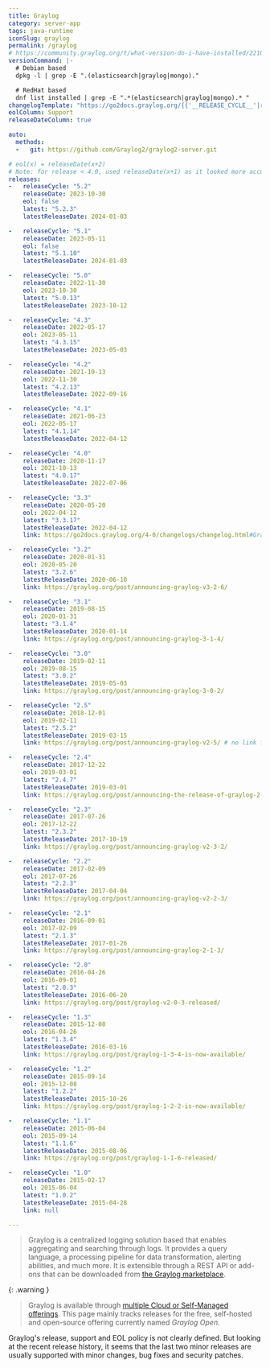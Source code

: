 ```yaml
---
title: Graylog
category: server-app
tags: java-runtime
iconSlug: graylog
permalink: /graylog
# https://community.graylog.org/t/what-version-do-i-have-installed/22107
versionCommand: |-
  # Debian based
  dpkg -l | grep -E ".(elasticsearch|graylog|mongo)."

  # RedHat based
  dnf list installed | grep -E ".*(elasticsearch|graylog|mongo).* "
changelogTemplate: "https://go2docs.graylog.org/{{'__RELEASE_CYCLE__'|replace:'.','-'}}/changelogs/changelog.html#Graylog{{'__LATEST__'|replace:'.',''}}"
eolColumn: Support
releaseDateColumn: true

auto:
  methods:
  -   git: https://github.com/Graylog2/graylog2-server.git

# eol(x) = releaseDate(x+2)
# Note: for release < 4.0, used releaseDate(x+1) as it looked more accurate
releases:
-   releaseCycle: "5.2"
    releaseDate: 2023-10-30
    eol: false
    latest: "5.2.3"
    latestReleaseDate: 2024-01-03

-   releaseCycle: "5.1"
    releaseDate: 2023-05-11
    eol: false
    latest: "5.1.10"
    latestReleaseDate: 2024-01-03

-   releaseCycle: "5.0"
    releaseDate: 2022-11-30
    eol: 2023-10-30
    latest: "5.0.13"
    latestReleaseDate: 2023-10-12

-   releaseCycle: "4.3"
    releaseDate: 2022-05-17
    eol: 2023-05-11
    latest: "4.3.15"
    latestReleaseDate: 2023-05-03

-   releaseCycle: "4.2"
    releaseDate: 2021-10-13
    eol: 2022-11-30
    latest: "4.2.13"
    latestReleaseDate: 2022-09-16

-   releaseCycle: "4.1"
    releaseDate: 2021-06-23
    eol: 2022-05-17
    latest: "4.1.14"
    latestReleaseDate: 2022-04-12

-   releaseCycle: "4.0"
    releaseDate: 2020-11-17
    eol: 2021-10-13
    latest: "4.0.17"
    latestReleaseDate: 2022-07-06

-   releaseCycle: "3.3"
    releaseDate: 2020-05-20
    eol: 2022-04-12
    latest: "3.3.17"
    latestReleaseDate: 2022-04-12
    link: https://go2docs.graylog.org/4-0/changelogs/changelog.html#Graylog3317

-   releaseCycle: "3.2"
    releaseDate: 2020-01-31
    eol: 2020-05-20
    latest: "3.2.6"
    latestReleaseDate: 2020-06-10
    link: https://graylog.org/post/announcing-graylog-v3-2-6/

-   releaseCycle: "3.1"
    releaseDate: 2019-08-15
    eol: 2020-01-31
    latest: "3.1.4"
    latestReleaseDate: 2020-01-14
    link: https://graylog.org/post/announcing-graylog-3-1-4/

-   releaseCycle: "3.0"
    releaseDate: 2019-02-11
    eol: 2019-08-15
    latest: "3.0.2"
    latestReleaseDate: 2019-05-03
    link: https://graylog.org/post/announcing-graylog-3-0-2/

-   releaseCycle: "2.5"
    releaseDate: 2018-12-01
    eol: 2019-02-11
    latest: "2.5.2"
    latestReleaseDate: 2019-03-15
    link: https://graylog.org/post/announcing-graylog-v2-5/ # no link found for 2.5.1/2.5.2

-   releaseCycle: "2.4"
    releaseDate: 2017-12-22
    eol: 2019-03-01
    latest: "2.4.7"
    latestReleaseDate: 2019-03-01
    link: https://graylog.org/post/announcing-the-release-of-graylog-2-4-6/ # no link found for 2.4.7

-   releaseCycle: "2.3"
    releaseDate: 2017-07-26
    eol: 2017-12-22
    latest: "2.3.2"
    latestReleaseDate: 2017-10-19
    link: https://graylog.org/post/announcing-graylog-v2-3-2/

-   releaseCycle: "2.2"
    releaseDate: 2017-02-09
    eol: 2017-07-26
    latest: "2.2.3"
    latestReleaseDate: 2017-04-04
    link: https://graylog.org/post/announcing-graylog-v2-2-3/

-   releaseCycle: "2.1"
    releaseDate: 2016-09-01
    eol: 2017-02-09
    latest: "2.1.3"
    latestReleaseDate: 2017-01-26
    link: https://graylog.org/post/announcing-graylog-2-1-3/

-   releaseCycle: "2.0"
    releaseDate: 2016-04-26
    eol: 2016-09-01
    latest: "2.0.3"
    latestReleaseDate: 2016-06-20
    link: https://graylog.org/post/graylog-v2-0-3-released/

-   releaseCycle: "1.3"
    releaseDate: 2015-12-08
    eol: 2016-04-26
    latest: "1.3.4"
    latestReleaseDate: 2016-03-16
    link: https://graylog.org/post/graylog-1-3-4-is-now-available/

-   releaseCycle: "1.2"
    releaseDate: 2015-09-14
    eol: 2015-12-08
    latest: "1.2.2"
    latestReleaseDate: 2015-10-26
    link: https://graylog.org/post/graylog-1-2-2-is-now-available/

-   releaseCycle: "1.1"
    releaseDate: 2015-06-04
    eol: 2015-09-14
    latest: "1.1.6"
    latestReleaseDate: 2015-08-06
    link: https://graylog.org/post/graylog-1-1-6-released/

-   releaseCycle: "1.0"
    releaseDate: 2015-02-17
    eol: 2015-06-04
    latest: "1.0.2"
    latestReleaseDate: 2015-04-28
    link: null

---
```


> Graylog is a centralized logging solution based that enables aggregating and searching through
> logs. It provides a query language, a processing pipeline for data transformation, alerting
> abilities, and much more. It is extensible through a REST API or add-ons that can be downloaded
> from [the Graylog marketplace](https://marketplace.graylog.org/).

{: .warning }
> Graylog is available through [multiple Cloud or Self-Managed offerings](https://graylog.org/pricing/).
> This page mainly tracks releases for the free, self-hosted and open-source offering currently named
> _Graylog Open_.

Graylog's release, support and EOL policy is not clearly defined. But looking at the recent release
history, it seems that the last two minor releases are usually supported with minor changes, bug
fixes and security patches.
